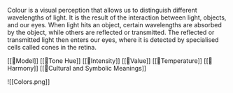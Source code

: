 Colour is a visual perception that allows us to distinguish different wavelengths of light. It is the result of the interaction between light, objects, and our eyes. When light hits an object, certain wavelengths are absorbed by the object, while others are reflected or transmitted. The reflected or transmitted light then enters our eyes, where it is detected by specialised cells called cones in the retina.

[[🎨Model]]
[[🎨Tone Hue]]
[[🎨Intensity]]
[[🎨Value]]
[[🎨Temperature]]
[[🎨Harmony]]
[[🎨Cultural and Symbolic Meanings]]

![[Colors.png]]